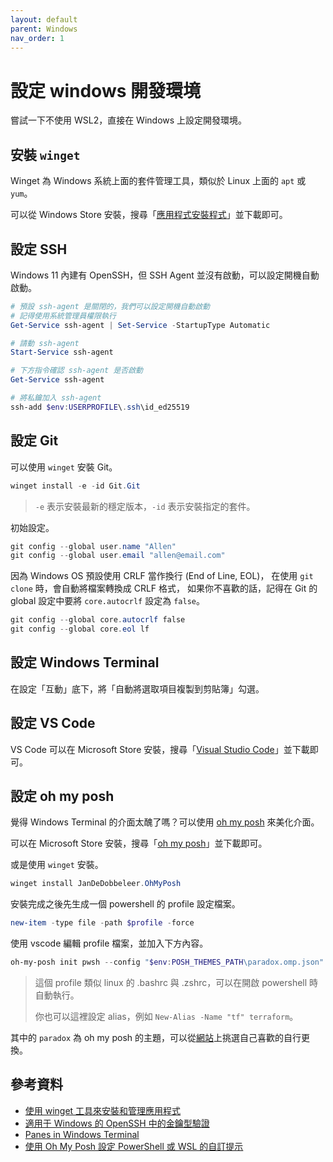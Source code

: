 ```yaml
---
layout: default
parent: Windows
nav_order: 1
---
```


# 設定 windows 開發環境

嘗試一下不使用 WSL2，直接在 Windows 上設定開發環境。

## 安裝 `winget`

Winget 為 Windows 系統上面的套件管理工具，類似於 Linux 上面的 `apt` 或 `yum`。

可以從 Windows Store 安裝，搜尋「[應用程式安裝程式](https://apps.microsoft.com/detail/9NBLGGH4NNS1?hl=zh-tw&gl=TW)」並下載即可。

## 設定 SSH

Windows 11 內建有 OpenSSH，但 SSH Agent 並沒有啟動，可以設定開機自動啟動。

```powershell
# 預設 ssh-agent 是關閉的，我們可以設定開機自動啟動
# 記得使用系統管理員權限執行
Get-Service ssh-agent | Set-Service -StartupType Automatic

# 請動 ssh-agent
Start-Service ssh-agent

# 下方指令確認 ssh-agent 是否啟動
Get-Service ssh-agent

# 將私鑰加入 ssh-agent
ssh-add $env:USERPROFILE\.ssh\id_ed25519
```

## 設定 Git

可以使用 `winget` 安裝 Git。

```powershell
winget install -e -id Git.Git
```

> `-e` 表示安裝最新的穩定版本，`-id` 表示安裝指定的套件。

初始設定。

```powershell
git config --global user.name "Allen"
git config --global user.email "allen@email.com"
```

因為 Windows OS 預設使用 CRLF 當作換行 (End of Line, EOL)，
在使用 `git clone` 時，會自動將檔案轉換成 CRLF 格式，
如果你不喜歡的話，記得在 Git 的 global 設定中要將 `core.autocrlf` 設定為 `false`。

```powershell
git config --global core.autocrlf false
git config --global core.eol lf
```

## 設定 Windows Terminal

在設定「互動」底下，將「自動將選取項目複製到剪貼簿」勾選。

## 設定 VS Code

VS Code 可以在 Microsoft Store 安裝，搜尋「[Visual Studio Code](https://apps.microsoft.com/detail/XP9KHM4BK9FZ7Q?hl=zh-tw&gl=TW)」並下載即可。

## 設定 oh my posh

覺得 Windows Terminal 的介面太醜了嗎？可以使用 [oh my posh](https://ohmyposh.dev/) 來美化介面。

可以在 Microsoft Store 安裝，搜尋「[oh my posh](https://apps.microsoft.com/detail/oh-my-posh/XP8K0HKJFRXGCK?hl=zh-tw&gl=TW)」並下載即可。

或是使用 `winget` 安裝。

```powershell
winget install JanDeDobbeleer.OhMyPosh
```

安裝完成之後先生成一個 powershell 的 profile 設定檔案。

```powershell
new-item -type file -path $profile -force
```

使用 vscode 編輯 profile 檔案，並加入下方內容。

```powershell
oh-my-posh init pwsh --config "$env:POSH_THEMES_PATH\paradox.omp.json" | Invoke-Expression
```

> 這個 profile 類似 linux 的 .bashrc 與 .zshrc，可以在開啟 powershell 時自動執行。
>
> 你也可以這裡設定 alias，例如 `New-Alias -Name "tf" terraform`。

其中的 `paradox` 為 oh my posh 的主題，可以從[網站](https://ohmyposh.dev/docs/themes)上挑選自己喜歡的自行更換。

## 參考資料

- [使用 winget 工具來安裝和管理應用程式](https://learn.microsoft.com/zh-tw/windows/package-manager/winget/)
- [適用于 Windows 的 OpenSSH 中的金鑰型驗證](https://learn.microsoft.com/zh-tw/windows-server/administration/openssh/openssh_keymanagement)
- [Panes in Windows Terminal](https://learn.microsoft.com/en-us/windows/terminal/panes)
- [使用 Oh My Posh 設定 PowerShell 或 WSL 的自訂提示](https://learn.microsoft.com/zh-tw/windows/terminal/tutorials/custom-prompt-setup)
